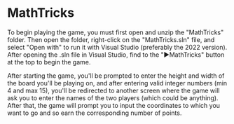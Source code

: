 # MathTricks

To begin playing the game, you must first open and unzip the "MathTricks" folder. Then open the folder, right-click on the "MathTricks.sln" file, and select "Open with" to run it with Visual Studio (preferably the 2022 version). After opening the .sln file in Visual Studio, find to the "▶️MathTricks" button at the top to begin the game.

After starting the game, you'll be prompted to enter the height and width of the board you'll be playing on, and after entering valid integer numbers (min 4 and max 15), you'll be redirected to another screen where the game will ask you to enter the names of the two players (which could be anything). After that, the game will prompt you to input the coordinates to which you want to go and so earn the corresponding number of points.
